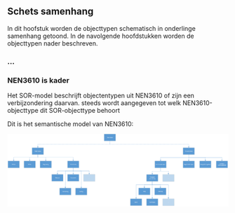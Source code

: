 ## Schets samenhang

In dit hoofstuk worden de objecttypen schematisch in onderlinge samenhang getoond. In de navolgende hoofdstukken worden de objecttypen nader beschreven.

### ...

### NEN3610 is kader

Het SOR-model beschrijft objectentypen uit NEN3610 of zijn een verbijzondering daarvan. steeds wordt aangegeven tot welk NEN3610-objecttype dit SOR-objecttype behoort


Dit is het semantische model van NEN3610: 

![semantisch model NEN3610](media/Semantisch_model_NEN3610_v5.png)
